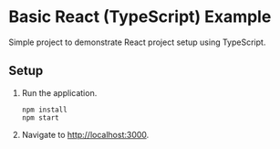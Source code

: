 # Basic React (TypeScript) Example

Simple project to demonstrate React project setup using TypeScript.

## Setup

1. Run the application.

   ```shell
   npm install
   npm start
   ```

1. Navigate to <http://localhost:3000>.
